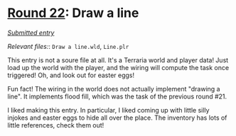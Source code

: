 # [Round 22](https://cg.esolangs.gay/22/): Draw a line

[*Submitted entry*](https://cg.esolangs.gay/22/#2)

*Relevant files:*: `Draw a line.wld`, `Line.plr`

This entry is not a soure file at all. It's a Terraria world and player data! Just load up the world with the player,
and the wiring will compute the task once triggered! Oh, and look out for easter eggs!

Fun fact! The wiring in the world does not actually implement "drawing a line". It implements flood fill, which was
the task of the previous round #21.

I liked making this entry. In particular, I liked coming up with little silly injokes and easter eggs to hide all over the place.
The inventory has lots of little references, check them out!